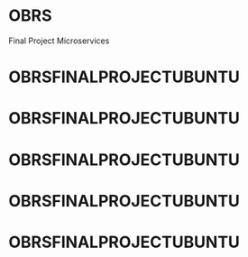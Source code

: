 # OBRS
 Final Project Microservices
# OBRSFINALPROJECTUBUNTU
# OBRSFINALPROJECTUBUNTU
# OBRSFINALPROJECTUBUNTU
# OBRSFINALPROJECTUBUNTU
# OBRSFINALPROJECTUBUNTU
